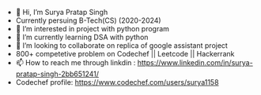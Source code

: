 - 👋 Hi, I’m Surya Pratap Singh
- Currently persuing B-Tech(CS) (2020-2024)
- 👀 I’m interested in project with python program
- 🌱 I’m currently learning DSA with python
- 💞️ I’m looking to collaborate on replica of google assistant project
- 800+ competetive problem on Codechef || Leetcode || Hackerrank
- 📫 How to reach me through linkdin : https://www.linkedin.com/in/surya-pratap-singh-2bb651241/ 
- Codechef profile: https://www.codechef.com/users/surya1158

<!---
suryapratapsingh8/suryapratapsingh8 is a ✨ special ✨ repository because its `README.md` (this file) appears on your GitHub profile.
You can click the Preview link to take a look at your changes.
--->
